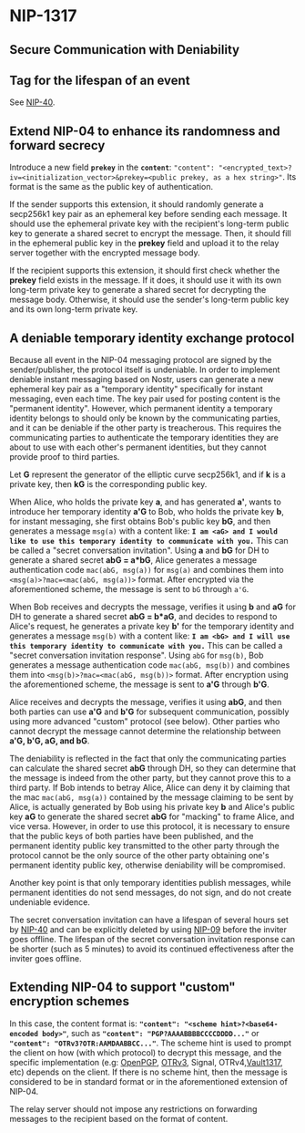 NIP-1317
======

Secure Communication with Deniability
------------------------


## Tag for the lifespan of an event
See [NIP-40](https://github.com/nostr-protocol/nips/blob/master/40.md).

## Extend NIP-04 to enhance its randomness and forward secrecy
Introduce a new field **`prekey`** in the **`content`**: `"content": "<encrypted_text>?iv=<initialization_vector>&prekey=<public prekey, as a hex string>"`. Its format is the same as the public key of authentication.

If the sender supports this extension, it should randomly generate a secp256k1 key pair as an ephemeral key before sending each message. It should use the ephemeral private key with the recipient's long-term public key to generate a shared secret to encrypt the message. Then, it should fill in the ephemeral public key in the **prekey** field and upload it to the relay server together with the encrypted message body.

If the recipient supports this extension, it should first check whether the **prekey** field exists in the message. If it does, it should use it with its own long-term private key to generate a shared secret for decrypting the message body. Otherwise, it should use the sender's long-term public key and its own long-term private key.

## A deniable temporary identity exchange protocol
Because all event in the NIP-04 messaging protocol are signed by the sender/publisher, the protocol itself is undeniable. In order to implement deniable instant messaging based on Nostr, users can generate a new ephemeral key pair as a "temporary identity" specifically for instant messaging, even each time. The key pair used for posting content is the "permanent identity". However, which permanent identity a temporary identity belongs to should only be known by the communicating parties, and it can be deniable if the other party is treacherous. This requires the communicating parties to authenticate the temporary identities they are about to use with each other's permanent identities, but they cannot provide proof to third parties.

Let **G** represent the generator of the elliptic curve secp256k1, and if **k** is a private key, then **kG** is the corresponding public key.

When Alice, who holds the private key **a**, and has generated **a'**, wants to introduce her temporary identity **a'G** to Bob, who holds the private key **b**, for instant messaging, she first obtains Bob's public key **bG**, and then generates a message `msg(a)` with a content like: **`I am <aG> and I would like to use this temporary identity to communicate with you.`** This can be called a "secret conversation invitation". Using **a** and **bG** for DH to generate a shared secret **abG = a*bG**, Alice generates a message authentication code `mac(abG, msg(a))` for `msg(a)` and combines them into `<msg(a)>?mac=<mac(abG, msg(a))>` format. After encrypted via the aforementioned scheme, the message is sent to `bG` through `a'G`.

When Bob receives and decrypts the message, verifies it using **b** and **aG** for DH to generate a shared secret **abG = b*aG**, and decides to respond to Alice's request, he generates a private key **b'** for the temporary identity and generates a message `msg(b)` with a content like: **`I am <bG> and I will use this temporary identity to communicate with you.`** This can be called a "secret conversation invitation response". Using `abG` for `msg(b)`, Bob generates a message authentication code `mac(abG, msg(b))` and combines them into `<msg(b)>?mac=<mac(abG, msg(b))>` format. After encryption using the aforementioned scheme, the message is sent to **a'G** through **b'G**.

Alice receives and decrypts the message, verifies it using **abG**, and then both parties can use **a'G** and **b'G** for subsequent communication, possibly using more advanced "custom" protocol (see below). Other parties who cannot decrypt the message cannot determine the relationship between **a'G, b'G, aG, and bG**.

The deniability is reflected in the fact that only the communicating parties can calculate the shared secret **abG** through DH, so they can determine that the message is indeed from the other party, but they cannot prove this to a third party. If Bob intends to betray Alice, Alice can deny it by claiming that the mac `mac(abG, msg(a))` contained by the message claiming to be sent by Alice, is actually generated by Bob using his private key **b** and Alice's public key **aG** to generate the shared secret **abG** for "macking" to frame Alice, and vice versa.  However, in order to use this protocol, it is necessary to ensure that the public keys of both parties have been published, and the permanent identity public key transmitted to the other party through the protocol cannot be the only source of the other party obtaining one's permanent identity public key, otherwise deniability will be compromised.

Another key point is that only temporary identities publish messages, while permanent identities do not send messages, do not sign, and do not create undeniable evidence.

The secret conversation invitation can have a lifespan of several hours set by [NIP-40](https://github.com/nostr-protocol/nips/blob/master/40.md) and can be explicitly deleted by using [NIP-09](https://github.com/nostr-protocol/nips/blob/master/09.md) before the inviter goes offline. The lifespan of the secret conversation invitation response can be shorter (such as 5 minutes) to avoid its continued effectiveness after the inviter goes offline.

## Extending NIP-04 to support "custom" encryption schemes
In this case, the content format is: **`"content": "<scheme hint>?<base64-encoded body>"`**, such as **`"content": "PGP?AAAABBBBCCCCDDDD..."`** or **`"content": "OTRv3?OTR:AAMDAABBCC..."`**. The scheme hint is used to prompt the client on how (with which protocol) to decrypt this message, and the specific implementation (e.g: [OpenPGP](https://www.openpgp.org/), [OTRv3](https://otr.cypherpunks.ca/Protocol-v3-4.1.1.html), Signal, OTRv4,[Vault1317](https://github.com/hardenedvault/vault1317), etc) depends on the client. If there is no scheme hint, then the message is considered to be in standard format or in the aforementioned extension of NIP-04.

The relay server should not impose any restrictions on forwarding messages to the recipient based on the format of content.
